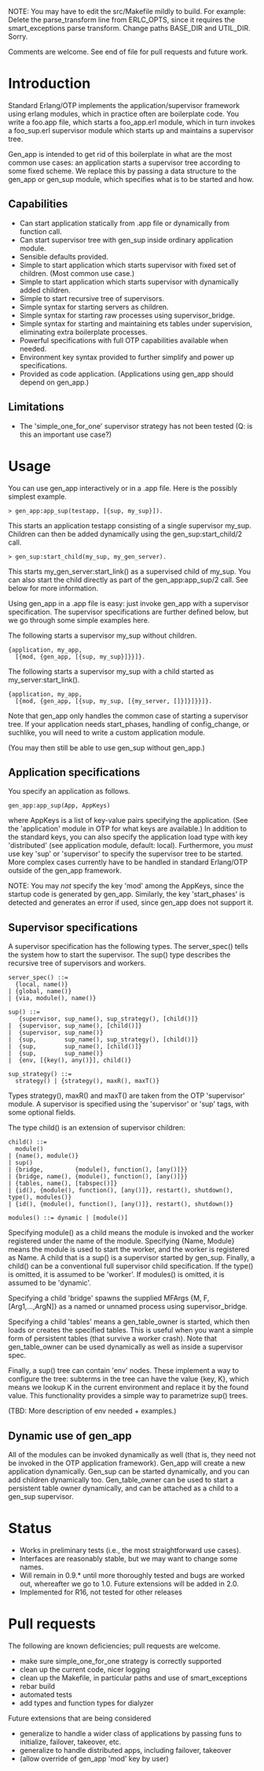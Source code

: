 NOTE: You may have to edit the src/Makefile mildly to build.
For example: Delete the parse\_transform line from ERLC\_OPTS, since
it requires the smart\_exceptions parse transform. Change paths
BASE\_DIR and UTIL\_DIR. Sorry.

Comments are welcome. See end of file for pull requests
and future work.

Introduction
============

Standard Erlang/OTP implements the application/supervisor
framework using erlang modules, which in practice often are
boilerplate code. You write a foo.app file, which starts a
foo_app.erl module, which in turn invokes
a foo_sup.erl supervisor module which starts up and maintains
a supervisor tree.

Gen\_app is intended to get rid of this boilerplate in what
are the most common use cases: an application starts a supervisor
tree according to some fixed scheme. We replace this by passing
a data structure to the gen\_app or gen\_sup module, which
specifies what is to be started and how.

Capabilities
----------

- Can start application statically from .app file or dynamically from
  function call.
- Can start supervisor tree with gen\_sup inside ordinary
  application module.
- Sensible defaults provided.
- Simple to start application which starts supervisor with
  fixed set of children. (Most common use case.)
- Simple to start application which starts supervisor with
  dynamically added children.
- Simple to start recursive tree of supervisors.
- Simple syntax for starting servers as children.
- Simple syntax for starting raw processes using supervisor\_bridge.
- Simple syntax for starting and maintaining ets tables under
  supervision, eliminating extra boilerplate processes.
- Powerful specifications with full OTP capabilities available
  when needed.
- Environment key syntax provided to further simplify
  and power up specifications.
- Provided as code application. (Applications using gen\_app
  should depend on gen\_app.)

Limitations
----------

- The 'simple\_one\_for\_one' supervisor strategy has not been
  tested (Q: is this an important use case?)

Usage
=====

You can use gen\_app interactively or in a .app file.
Here is the possibly simplest example.

    > gen_app:app_sup(testapp, [{sup, my_sup}]).

This starts an application testapp consisting of a single
supervisor my\_sup.
Children can then be added dynamically using the gen_sup:start_child/2
call.

    > gen_sup:start_child(my_sup, my_gen_server).

This starts my_gen_server:start\_link() as a supervised child of my\_sup.
You can also start the child directly as part of the gen\_app:app\_sup/2
call. See below for more information.

Using gen\_app in a .app file is easy: just invoke gen\_app
with a supervisor specification. The supervisor specifications
are further defined below, but we go through some simple
examples here.

The following starts a supervisor my\_sup without children.

    {application, my_app,
      [{mod, {gen_app, [{sup, my_sup}]}}]}.

The following starts a supervisor my\_sup with a child started
as my_server:start_link().

    {application, my_app,
      [{mod, {gen_app, [{sup, my_sup, [{my_server, []}]}]}}]}.

Note that gen\_app only handles the common case of starting a
supervisor tree. If your application needs start\_phases, handling
of config\_change, or suchlike, you will need to write a custom
application module. 

(You may then still be able to use gen\_sup without
gen\_app.)

Application specifications
--------------------------

You specify an application as follows.

    gen_app:app_sup(App, AppKeys)

where AppKeys is a list of key-value pairs specifying the
application. (See the 'application' module in OTP for what keys are
available.) In addition to the standard keys, you can also specify the
application load type with key 'distributed' (see application module,
default: local). Furthermore, you _must_ use key 'sup' or 'supervisor'
to specify the supervisor tree to be started. More complex cases
currently have to be handled in standard Erlang/OTP outside of the
gen\_app framework.

NOTE: You may _not_ specify the key 'mod' among the AppKeys, since the
startup code is generated by gen\_app. Similarly, the key
'start\_phases' is detected and generates an error if used, since
gen\_app does not support it.

Supervisor specifications
-------------------------

A supervisor specification has the following types. The
server_spec() tells the system how to start the supervisor.
The sup() type describes the recursive tree of supervisors
and workers. 

    server_spec() ::=
      {local, name()}
    | {global, name()}
    | {via, module(), name()}

    sup() ::=
       {supervisor, sup_name(), sup_strategy(), [child()]}
    |  {supervisor, sup_name(), [child()]}
    |  {supervisor, sup_name()}
    |  {sup,        sup_name(), sup_strategy(), [child()]}
    |  {sup,        sup_name(), [child()]}
    |  {sup,        sup_name()}
    |  {env, [{key(), any()}], child()}

    sup_strategy() ::=
      strategy() | {strategy(), maxR(), maxT()}

Types strategy(), maxR() and maxT() are taken from the OTP 'supervisor'
module. A supervisor is specified using the 'supervisor' or 'sup' tags,
with some optional fields.

The type child() is an extension of supervisor children:

    child() ::=
      module()
    | {name(), module()}
    | sup()
    | {bridge,         {module(), function(), [any()]}}
    | {bridge, name(), {module(), function(), [any()]}}
    | {tables, name(), [tabspec()]}
    | {id(), {module(), function(), [any()]}, restart(), shutdown(), type(), modules()}
    | {id(), {module(), function(), [any()]}, restart(), shutdown()}

    modules() ::= dynamic | [module()]

Specifying module() as a child means the module is invoked and the worker
registered under the name of the module. Specifying {Name, Module} means the
module is used to start the worker, and the worker is registered as Name. A child
that is a sup() is a supervisor started by gen\_sup. Finally, a child() can be
a conventional full supervisor child specification. If the type() is omitted, it
is assumed to be 'worker'. If modules() is omitted, it is assumed to
be 'dynamic'.

Specifying a child 'bridge' spawns the supplied MFArgs 
{M, F,[Arg1,...,ArgN]} as a named or unnamed process using
supervisor\_bridge.

Specifying a child 'tables' means a gen\_table\_owner is started, which then
loads or creates the specified tables. This is useful when you want a simple
form of persistent tables (that survive a worker crash). Note that gen\_table\_owner
can be used dynamically as well as inside a supervisor spec.

Finally, a sup() tree can contain 'env' nodes. These implement a way to configure
the tree: subterms in the tree can have the value {key, K}, which means we lookup
K in the current environment and replace it by the found value. This functionality
provides a simple way to parametrize sup() trees.

(TBD: More description of env needed + examples.)

Dynamic use of gen\_app
-----------------------

All of the modules can be invoked dynamically as well (that is, they need not be
invoked in the OTP application framework). Gen\_app will create a
new application dynamically. Gen\_sup can be started dynamically, and you can
add children dynamically too. Gen\_table\_owner can be used to start a persistent
table owner dynamically, and can be attached as a child to a gen\_sup supervisor.

Status
======

- Works in preliminary tests (i.e., the most straightforward use
cases).
- Interfaces are reasonably stable, but we may want to
change some names.
- Will remain in 0.9.* until more thoroughly tested and bugs are worked
out, whereafter we go to 1.0. Future extensions will be added in 2.0.
- Implemented for R16, not tested for other releases

Pull requests
=============

The following are known deficiencies; pull requests are
welcome.

- make sure simple_one_for_one strategy is correctly
  supported
- clean up the current code, nicer logging
- clean up the Makefile, in particular paths and use
  of smart\_exceptions
- rebar build
- automated tests
- add types and function types for dialyzer

Future extensions that are being considered

- generalize to handle a wider class of applications
  by passing funs to initialize, failover, takeover, etc.
- generalize to handle distributed apps, including
  failover, takeover
- (allow override of gen\_app 'mod' key by user)

